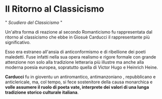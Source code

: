 # Il Ritorno al Classicismo

" *Scudiero del Classicismo* "

Un'altra forma di reazione al secondo Romanticismo fu rappresentata dal ritorno al classicismo che ebbe in Giosuè Carducci il rappresentante più significativo.

Esso era estraneo all'ansia di anticonformismo e di ribellione dei poeti maledetti.
Fuse infatti nella sua opera realismo e rigore formale con grande attenzione non solo alla tradizione letteraria più illustre ma anche alla moderna poesia europea, sopratutto quella di Victor Hugo e Heinrich Heine.

**Carducci** fu in gioventu un antiromantico, antimanzoniano , repubblicano e anticlericale, ma, col tempo, si fece sostenitore della causa monarchica e **volle assumere il ruolo di poeta vate, interprete dei valori di una lunga tradizione storico culturale italiana**.

<!--stackedit_data:
eyJoaXN0b3J5IjpbMjAxMTY1NjI5MSwtMTk4OTYyMzkwMCwtMT
U2NTAwMDgzOCw3MzA5OTgxMTZdfQ==
-->
